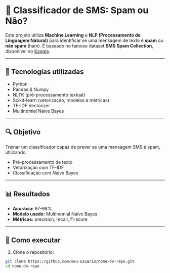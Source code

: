 # 📩 Classificador de SMS: Spam ou Não?

Este projeto utiliza **Machine Learning** e **NLP (Processamento de Linguagem Natural)** para identificar se uma mensagem de texto é **spam** ou **não spam** (ham). É baseado no famoso dataset **SMS Spam Collection**, disponível no [Kaggle](https://www.kaggle.com/datasets/uciml/sms-spam-collection-dataset).

---

## 🧠 Tecnologias utilizadas

- Python
- Pandas & Numpy
- NLTK (pré-processamento textual)
- Scikit-learn (vetorização, modelos e métricas)
- TF-IDF Vectorizer
- Multinomial Naive Bayes

---

## 🔍 Objetivo

Treinar um classificador capaz de prever se uma mensagem SMS é spam, utilizando:
- Pré-processamento de texto
- Vetorização com TF-IDF
- Classificação com Naive Bayes

---

## 📊 Resultados

- **Acurácia:** 97-98%
- **Modelo usado:** Multinomial Naive Bayes
- **Métricas:** precision, recall, f1-score

---

## 🚀 Como executar

1. Clone o repositório:
```bash
git clone https://github.com/seu-usuario/nome-do-repo.git
cd nome-do-repo

